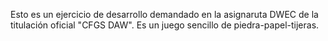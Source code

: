 Esto es un ejercicio de desarrollo demandado en la asignaruta DWEC de la titulación oficial "CFGS DAW". Es un juego sencillo de piedra-papel-tijeras.
